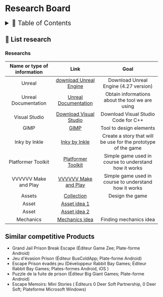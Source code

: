# Research Board

<details>
<summary style="font-size:150%">
  📖 Table of Contents
</summary>

- [Research Board](#research-board)
  - [📝 List research](#-list-research)
    - [Researchs](#researchs)
  - [Similar competitive Products](#similar-competitive-products)

</details>

## 📝 List research

### Researchs

| Name or type of information | Link | Goal |
|:--:|:---:|:---:|
| Unreal | [download Unreal Engine](https://www.unrealengine.com/en-US/download)| Download Unreal Engine (4.27 version) |
| Unreal Documentation | [Unreal Documentation](https://docs.unrealengine.com/4.27/en-US/) | Obtain informations about the tool we are using |
| Visual Studio | [Download Visual Studio](https://code.visualstudio.com/download) | Download Visual Studio Code for C++ |
| GIMP | [GIMP](https://www.gimp.org/) | Tool to design elements |
| Inky by Inkle | [Inky by Inkle](https://github.com/inkle/inky/releases/tag/0.14.1) | Create a story that will be use for the prototype of the game |
| Platformer Toolkit | [Platformer Toolkit](https://gmtk.itch.io/platformer-toolkit) | Simple game used in course to understand how it works |
| VVVVVV Make and Play | [VVVVVV Make and Play](https://distractionware.com/blog/category/vvvvvv-make-and-play/) | Simple game used in course to understand how it works |
| Assets | [Collection](https://quixel.com/megascans/collections) | Design the game |
| Asset | [Asset idea 1](https://quixel.com/megascans/home?environment=medieval)| |
| Asset | [Asset idea 2](https://quixel.com/megascans/home?category=3D%20asset) | |
| Mechanics |[Mechanics idea](https://www.gamedesigning.org/learn/basic-game-mechanics/#Core-Primary-Secondary-Mechanics) | Finding mechanics idea |

## Similar competitive Products

- Grand Jail Prison Break Escape (Éditeur Game Zee; Plate-forme Android)
- Jeu d'évasion Prison (Éditeur BusColdApp; Plate-forme Android)
- Escape Prison évadés jeu (Développeur Rabbit Bay Games; Éditeur Rabbit Bay Games; Plates-formes Android, iOS )
- Puzzle de la fuite de prison (Éditeur Big Giant Games; Plate-forme Android)
- Escape Memoirs: Mini Stories ( Éditeurs 0 Deer Soft Partnership, 0 Deer Soft; Plateforme Microsoft Windows)